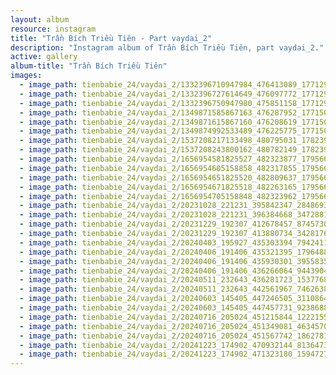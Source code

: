 ```yaml
---
layout: album
resource: instagram
title: "Trần Bích Triều Tiên - Part vaydai_2"
description: "Instagram album of Trần Bích Triều Tiên, part vaydai_2."
active: gallery
album-title: "Trần Bích Triều Tiên"
images:
  - image_path: tienbabie_24/vaydai_2/1332396710947984_476413089_1771293827058268_1162436947106436172_n.jpg
  - image_path: tienbabie_24/vaydai_2/1332396727614649_476097772_1771293927058258_169838151672647252_n.jpg
  - image_path: tienbabie_24/vaydai_2/1332396750947980_475851158_1771293950391589_7053707138630506249_n.jpg
  - image_path: tienbabie_24/vaydai_2/1349871585867163_476287952_1771503943703923_3216481593779549234_n.jpg
  - image_path: tienbabie_24/vaydai_2/1349871615867160_476208619_1771503967037254_614147492127364636_n.jpg
  - image_path: tienbabie_24/vaydai_2/1349874992533489_476225775_1771503973703920_3653249039634437318_n.jpg
  - image_path: tienbabie_24/vaydai_2/1537208217133498_480795031_1782399465947704_8585469302495924198_n.jpg
  - image_path: tienbabie_24/vaydai_2/1537208243800162_480782149_1782399832614334_1405308818761691917_n.jpg
  - image_path: tienbabie_24/vaydai_2/1656954581825527_482323877_1795666767954307_3466650734739299343_n.jpg
  - image_path: tienbabie_24/vaydai_2/1656954605158858_482317855_1795666894620961_7290370986225154656_n.jpg
  - image_path: tienbabie_24/vaydai_2/1656954651825520_482809637_1795666744620976_2797942681949767213_n.jpg
  - image_path: tienbabie_24/vaydai_2/1656954671825518_482263165_1795666927954291_1623517006279233848_n.jpg
  - image_path: tienbabie_24/vaydai_2/1656954705158848_482323962_1795667034620947_5903120694467007309_n.jpg
  - image_path: tienbabie_24/vaydai_2/20231028_221231_395842347_284869304518838_5193913856755283462_n.jpg
  - image_path: tienbabie_24/vaydai_2/20231028_221231_396384668_347288154344027_1521490119675039014_n.jpg
  - image_path: tienbabie_24/vaydai_2/20231229_192307_412678457_874573020834382_8271298614064302135_n.jpg
  - image_path: tienbabie_24/vaydai_2/20231229_192307_413880734_3428176984139002_519063883604145945_n.jpg
  - image_path: tienbabie_24/vaydai_2/20240403_195927_435303394_794241155911399_6268370307191327803_n.jpg
  - image_path: tienbabie_24/vaydai_2/20240406_191406_435321395_1796488377487368_1694506045939814563_n.jpg
  - image_path: tienbabie_24/vaydai_2/20240406_191406_435930301_395583563253487_1998636807351289470_n.jpg
  - image_path: tienbabie_24/vaydai_2/20240406_191406_436266064_944390477068143_1577276072447365310_n.jpg
  - image_path: tienbabie_24/vaydai_2/20240511_232643_436281723_1537768310499407_6392887150175242280_n.jpg
  - image_path: tienbabie_24/vaydai_2/20240511_232643_442561967_7462638663785246_5903977516432579524_n.jpg
  - image_path: tienbabie_24/vaydai_2/20240603_145405_447246505_311086402054015_3911591230148323487_n.jpg
  - image_path: tienbabie_24/vaydai_2/20240603_145405_447457731_923868899428148_1554445642396931081_n.jpg
  - image_path: tienbabie_24/vaydai_2/20240716_205024_451215844_1222155598944976_6736661088064735718_n.jpg
  - image_path: tienbabie_24/vaydai_2/20240716_205024_451349081_463457069755880_6204223174853857068_n.jpg
  - image_path: tienbabie_24/vaydai_2/20240716_205024_451567742_1862781320873807_4021204922710960167_n.jpg
  - image_path: tienbabie_24/vaydai_2/20241223_174902_470932144_8136473499788532_1957709768782768546_n.jpg
  - image_path: tienbabie_24/vaydai_2/20241223_174902_471323180_1594727431137512_2928790181844978671_n.jpg
---
```

